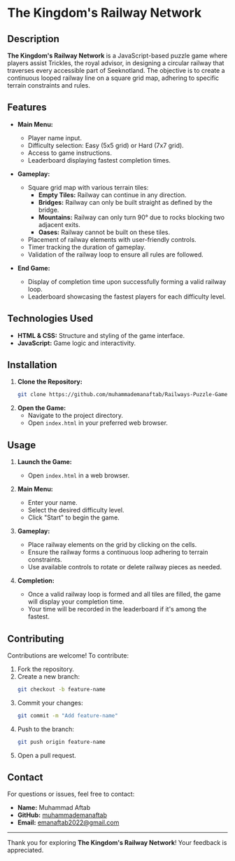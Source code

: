 # The Kingdom's Railway Network

## Description

**The Kingdom's Railway Network** is a JavaScript-based puzzle game where players assist Trickles, the royal advisor, in designing a circular railway that traverses every accessible part of Seeknotland. The objective is to create a continuous looped railway line on a square grid map, adhering to specific terrain constraints and rules.

## Features

- **Main Menu:**
  - Player name input.
  - Difficulty selection: Easy (5x5 grid) or Hard (7x7 grid).
  - Access to game instructions.
  - Leaderboard displaying fastest completion times.

- **Gameplay:**
  - Square grid map with various terrain tiles:
    - **Empty Tiles:** Railway can continue in any direction.
    - **Bridges:** Railway can only be built straight as defined by the bridge.
    - **Mountains:** Railway can only turn 90° due to rocks blocking two adjacent exits.
    - **Oases:** Railway cannot be built on these tiles.
  - Placement of railway elements with user-friendly controls.
  - Timer tracking the duration of gameplay.
  - Validation of the railway loop to ensure all rules are followed.

- **End Game:**
  - Display of completion time upon successfully forming a valid railway loop.
  - Leaderboard showcasing the fastest players for each difficulty level.

## Technologies Used

- **HTML & CSS:** Structure and styling of the game interface.
- **JavaScript:** Game logic and interactivity.

## Installation

1. **Clone the Repository:**
   ```bash
   git clone https://github.com/muhammademanaftab/Railways-Puzzle-Game.git
   ```
2. **Open the Game:**
   - Navigate to the project directory.
   - Open `index.html` in your preferred web browser.

## Usage

1. **Launch the Game:**
   - Open `index.html` in a web browser.

2. **Main Menu:**
   - Enter your name.
   - Select the desired difficulty level.
   - Click "Start" to begin the game.

3. **Gameplay:**
   - Place railway elements on the grid by clicking on the cells.
   - Ensure the railway forms a continuous loop adhering to terrain constraints.
   - Use available controls to rotate or delete railway pieces as needed.

4. **Completion:**
   - Once a valid railway loop is formed and all tiles are filled, the game will display your completion time.
   - Your time will be recorded in the leaderboard if it's among the fastest.

## Contributing

Contributions are welcome! To contribute:

1. Fork the repository.
2. Create a new branch:
   ```bash
   git checkout -b feature-name
   ```
3. Commit your changes:
   ```bash
   git commit -m "Add feature-name"
   ```
4. Push to the branch:
   ```bash
   git push origin feature-name
   ```
5. Open a pull request.


## Contact

For questions or issues, feel free to contact:

- **Name:** Muhammad Aftab
- **GitHub:** [muhammademanaftab](https://github.com/muhammademanaftab)
- **Email:** emanaftab2022@gmail.com

---

Thank you for exploring **The Kingdom's Railway Network**! Your feedback is appreciated.
